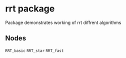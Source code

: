 # rrt package 
Package demonstrates working of rrt diffrent algorithms 

## Nodes
`RRT_basic`
`RRT_star`
`RRT_fast`

